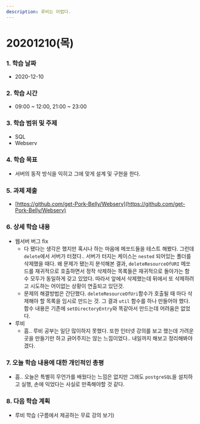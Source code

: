 ```yaml
---
description: 루비는 어렵다.
---
```


# 20201210\(목\)

### 1. 학습 날짜

* 2020-12-10

### 2. 학습 시간

* 09:00 ~  12:00, 21:00 ~ 23:00

### 3. 학습 범위 및 주제

* SQL
* Webserv

### 4. 학습 목표

* 서버의 동작 방식을 익히고 그에 맞게 설계 및 구현을 한다.

### 5. 과제 제출

* [https://github.com/get-Pork-Belly/Webserv](https://github.com/get-Pork-Belly/Webserv)

### 6. 상세 학습 내용

* 웹서버 버그 fix
  * 다 됐다는 생각은 했지만 혹시나 하는 마음에 메쏘드들을 테스트 해봤다. 그런데 `delete`에서 서버가 터졌다.. 서버가 터지는 케이스는 `nested` 되어있는 폴더를 삭제했을 때다. 왜 문제가 됐는지 분석해본 결과, `deleteResourceOfURI` 메쏘드를 재귀적으로 호출하면서 정작 삭제하는 목록들은 재귀적으로 돌아가는 함수 모두가 동일하게 갖고 있었다. 따라서 앞에서 삭제했는데 뒤에서 또 삭제하려고 시도하는 어이없는 상황이 연출되고 있던것.
  * 문제의 해결방법은 간단했다. `deleteResourceOfUri`함수가 호출될 때 마다 삭제해야 할 목록을 임시로 만드는 것. 그 결과 `util` 함수를 하나 만들어야 했다. 함수 내용은 기존에 `setDirectoryEntry`와 똑같아서 만드는데 어려움은 없었다.
* 루비
  * 흠.. 루비 공부는 일단 많이하지 못했다. 또한 인터넷 강의를 보고 했는데 가려운 곳을 만들기만 하고 긁어주지는 않는 느낌이었다.. 내일까지 해보고 정리해봐야겠다.

### 7. 오늘 학습 내용에 대한 개인적인 총평

* 흠.. 오늘은 특별히 무언가를 배웠다는 느낌은 없지만 그래도 `postgreSQL`을 설치하고 실행, 손에 익었다는 사실로 만족해야할 것 같다.

### 8. 다음 학습 계획

* 루비 학습 \(구름에서 제공하는 무료 강의 보기\)

